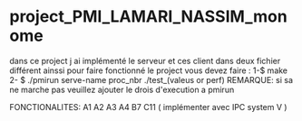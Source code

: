 # project_PMI_LAMARI_NASSIM_monome
dans ce project j ai implémenté le serveur et ces client dans deux fichier différent ainssi pour faire fonctionné le project 
vous devez faire :
1-$ make
2- $ ./pmirun serve-name proc_nbr ./test_(valeus or perf)
REMARQUE: si sa ne marche pas veuillez ajouter le drois d'execution a pmirun

FONCTIONALITES:
A1
A2
A3
A4
B7
C11 ( implémenter avec  IPC system V )

